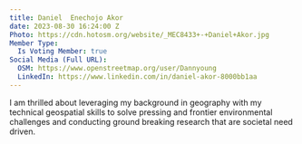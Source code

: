 ```yaml
---
title: Daniel  Enechojo Akor
date: 2023-08-30 16:24:00 Z
Photo: https://cdn.hotosm.org/website/_MEC8433+-+Daniel+Akor.jpg
Member Type:
  Is Voting Member: true
Social Media (Full URL):
  OSM: https://www.openstreetmap.org/user/Dannyoung
  LinkedIn: https://www.linkedin.com/in/daniel-akor-8000bb1aa
---
```


I am thrilled about leveraging my background in geography with my technical geospatial skills to solve pressing and frontier environmental challenges and conducting ground breaking research that are societal need driven.